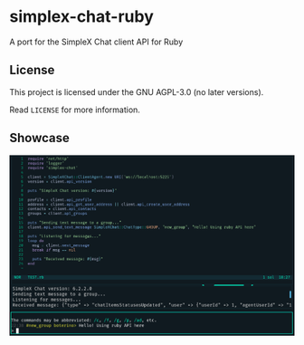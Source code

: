 # simplex-chat-ruby
A port for the SimpleX Chat client API for Ruby

## License
This project is licensed under the GNU AGPL-3.0 (no later versions).

Read `LICENSE` for more information.

## Showcase

![showcase](showcase.png)

